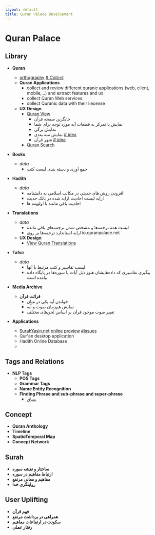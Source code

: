```yaml
---
layout: default
title: Quran Palace Development 
---
```

# Quran Palace #

## Library
* **Quran**
	* [orthography](QuranOrthographies)
	[\# *Collect*](https://github.com/QuranPalace/quranpalace.github.io/issues/1)
	* **Quran Applications**
		* collect and review different quranic applications (web, client, mobile,...) and extract features and ux
		* collect Quran Web services
		* collect Quranic data with their liecense
	* **UX Design**
		* [Quran View](QuranView)
			* جایگزین صفحه قرآن
			* نمایش با تمرکز به قطعات آیه مورد توجه برای شما
			* نمایش برگی
			* نمایش سه بعدی [\# idea](https://github.com/QuranPalace/quranpalace.github.io/issues/3)
			* شهر قرآن [\# idea](https://github.com/QuranPalace/quranpalace.github.io/issues/4)
		* [Quran Search](QuranSearch)
* **Books**
	* *data*
		* جمع آوری و دسته بندی لیست کتب
* **Hadith**
	* *data*
		* افزودن روش های حدیثی در مکاتب اسلامی به دانشنامه
		* ارایه لیست احادیث ارایه شده در بانک حدیث
		* احادیث باقی مانده با اولویت ‌ها
* **Translations**
	* *data*
		* لیست همه ترجمه‌ها و مشخص شدن ترجمه‌های باقی مانده
		* ارایه استاندارد ترجمه‌ها بر روی io.quranpalace.net
	* **UX Design**
		* 	[View Quran Translations](QuranTranslationsView)
* **Tafsir**
	* *data*
		* لیست تفاسیر و کتب مرتبط با آنها
		* پیگیری تفاسیری که داده‌هایشان هنوز ذیل آیات یا سوره‌ها در پایگاه داده نیامده است
* **Media Archive**
	* **قرائت قرآن**
		* خواندن آیه یکی در میان
		* نمایش هم‌زمان صوت و آیه
		* تغییر صوت موجود قرآن بر اساس لحن‌های مختلف

* **Applications**
	* [SurahYasin.net](SurahYasinDotNet) [online](http://surahyasin.net) [preview](http://yaasin.ajorloo.com/#/) [\#issues](https://github.com/QuranPalace/quranpalace.github.io/issues/2)
	* Qur'an desktop application
	* Hadith Online Database
	* 
	
## Tags and Relations
* **NLP Tags**
	* **POS Tags**
	* **Grammar Tags**
	* **Name Entity Recognition**
	* **Finding Phrase and sub-phrase and super-phrase**
		* [سیاق](QuranSiaq)
	
## Concept
* **Quran Anthology**
* **Timeline**
* **SpatioTemporal Map**
* **Concept Network**

## Surah
* **ساختار و نقشه سوره**
* **ارتباط مفاهیم در سوره**
* **مفاهیم و معانی مرتفع**
* **روایتگری خدا**


## User Uplifting
* **فهم قرآن**
* **همراهی در برداشت مرتفع**
* **سکونت در ارتفاعات مفاهیم**
* **رفتار عملی**

